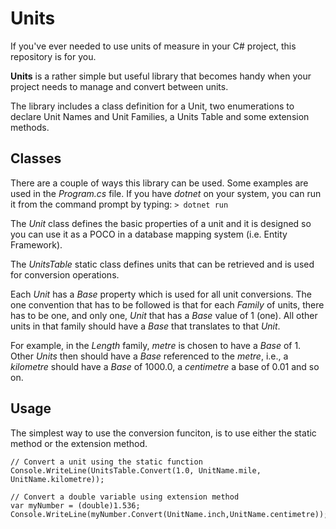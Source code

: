 # Units
If you've ever needed to use units of measure in your C# project, this repository is for you.

**Units** is a rather simple but useful library that becomes handy when your project needs to manage and convert between units.

The library includes a class definition for a Unit, two enumerations to declare Unit Names and Unit Families, a Units Table and some extension methods.

## Classes

There are a couple of ways this library can be used. Some examples are used in the *Program.cs* file. If you have *dotnet* on your system, you can run
it from the command prompt by typing:
`> dotnet run`

The *Unit* class defines the basic properties of a unit and it is designed so you can use it as a POCO in a database mapping system (i.e. Entity Framework).

The *UnitsTable* static class defines units that can be retrieved and is used for conversion operations.

Each *Unit* has a *Base* property which is used for all unit conversions. The one convention that has to be followed is that for each *Family* of units,
there has to be one, and only one, *Unit* that has a *Base* value of 1 (one). All other units in that family should have a *Base* that translates to that
*Unit*.

For example, in the *Length* family, *metre* is chosen to have a *Base* of 1. Other *Units* then should have a *Base* referenced to the *metre*,
i.e., a *kilometre* should have a *Base* of 1000.0, a *centimetre* a base of 0.01 and so on.

## Usage

The simplest way to use the conversion funciton, is to use either the static method or the extension method.
```
// Convert a unit using the static function
Console.WriteLine(UnitsTable.Convert(1.0, UnitName.mile, UnitName.kilometre));

// Convert a double variable using extension method
var myNumber = (double)1.536;
Console.WriteLine(myNumber.Convert(UnitName.inch,UnitName.centimetre));
```